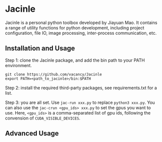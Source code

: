 # Jacinle
Jacinle is a personal python toolbox developed by Jiayuan Mao.
It contains a range of utility functions for python development,
including project configuration, file IO, image processing, inter-process communication, etc.

## Installation and Usage
Step 1: clone the Jacinle package, and add the bin path to your PATH environment.
```
git clone https://github.com/vacancy/Jacinle
export PATH=<path_to_jacinle>/bin:$PATH
```

Step 2: install the required third-party packages, see requirements.txt for a list.

Step 3: you are all set. Use `jac-run xxx.py` to replace `python3 xxx.py`. You can also use the
`jac-crun <gpu_ids> xxx.py` to set the gpus you want to use. Here, `<gpu_ids>` is a comma-separated list of
gpu ids, following the convension of `CUDA_VISIBLE_DEVICES`.


## Advanced Usage

